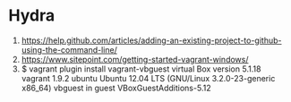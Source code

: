 # Hydra
1. https://help.github.com/articles/adding-an-existing-project-to-github-using-the-command-line/ 
2. https://www.sitepoint.com/getting-started-vagrant-windows/
3. $ vagrant plugin install vagrant-vbguest
virtual Box version 5.1.18
vagrant 1.9.2
ubuntu  Ubuntu 12.04 LTS (GNU/Linux 3.2.0-23-generic x86_64)
vbguest in guest VBoxGuestAdditions-5.12
